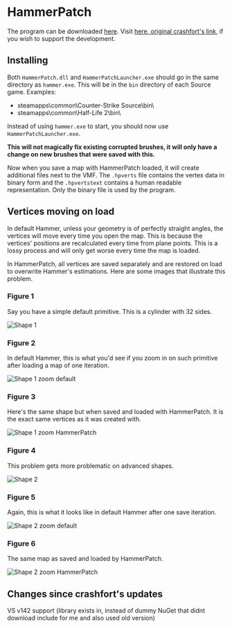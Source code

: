 # HammerPatch

The program can be downloaded [here](https://github.com/rusjj/HammerPatch/releases). Visit [here, original crashfort's link,](https://twitch.streamlabs.com/crashfort/) if you wish to support the development.

## Installing
Both `HammerPatch.dll` and `HammerPatchLauncher.exe` should go in the same directory as `hammer.exe`. This will be in the `bin` directory of each Source game. Examples:

* steamapps\common\Counter-Strike Source\bin\
* steamapps\common\Half-Life 2\bin\

Instead of using `hammer.exe` to start, you should now use `HammerPatchLauncher.exe`.

**This will not magically fix existing corrupted brushes, it will only have a change on new brushes that were saved with this.**

Now when you save a map with HammerPatch loaded, it will create additional files next to the VMF. The `.hpverts` file contains the vertex data in binary form and the `.hpvertstext` contains a human readable representation. Only the binary file is used by the program.

## Vertices moving on load
In default Hammer, unless your geometry is of perfectly straight angles, the vertices will move every time you open the map. This is because the vertices' positions are recalculated every time from plane points. This is a lossy process and will only get worse every time the map is loaded.

In HammerPatch, all vertices are saved separately and are restored on load to overwrite Hammer's estimations. Here are some images that illustrate this problem.

### Figure 1
Say you have a simple default primitive. This is a cylinder with 32 sides.

![Shape 1](https://raw.githubusercontent.com/rusjj/HammerPatch/master/Images/Shape1.png)

### Figure 2
In default Hammer, this is what you'd see if you zoom in on such primitive after loading a map of one iteration.

![Shape 1 zoom default](https://raw.githubusercontent.com/rusjj/HammerPatch/master/Images/Shape1_Zoom_Default.png)

### Figure 3
Here's the same shape but when saved and loaded with HammerPatch. It is the exact same vertices as it was created with.

![Shape 1 zoom HammerPatch](https://raw.githubusercontent.com/rusjj/HammerPatch/master/Images/Shape1_Zoom_HammerPatch.png)

### Figure 4
This problem gets more problematic on advanced shapes.

![Shape 2](https://raw.githubusercontent.com/rusjj/HammerPatch/master/Images/Shape2.png)

### Figure 5
Again, this is what it looks like in default Hammer after one save iteration.

![Shape 2 zoom default](https://raw.githubusercontent.com/rusjj/HammerPatch/master/Images/Shape2_Zoom_Default.png)

### Figure 6
The same map as saved and loaded by HammerPatch.

![Shape 2 zoom HammerPatch](https://raw.githubusercontent.com/rusjj/HammerPatch/master/Images/Shape2_Zoom_HammerPatch.png)


## Changes since crashfort's updates
VS v142 support (library exists in, instead of dummy NuGet that didnt download include for me and also used old version)
